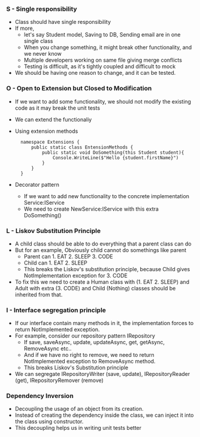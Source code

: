 ### S - Single responsibility

- Class should have single responsibility
- If more,
  - let's say Student model, Saving to DB, Sending email are in one single class
  - When you change something, it might break other functionality, and we never know
  - Multiple developers working on same file giving merge conflicts
  - Testing is difficult, as it's tightly coupled and difficult to mock
- We should be having one reason to change, and it can be tested.

### O - Open to Extension but Closed to Modification

- If we want to add some functionality, we should not modify the existing code as it may break the unit tests
- We can extend the functionaliy
- Using extension methods

  ```code
    namespace Extensions {
        public static class EntensionMethods {
            public static void DoSomething(this Student student){
                Console.WriteLine($"Hello {student.firstName}")
            }
        }
    }

  ```

- Decorator pattern
  - If we want to add new functionality to the concrete implementation Service:IService
  - We need to create NewService:IService with this extra DoSomething()

### L - Liskov Substitution Principle

- A child class should be able to do everything that a parent class can do
- But for an example, Obviously child cannot do somethings like parent
  - Parent can 1. EAT 2. SLEEP 3. CODE
  - Child can 1. EAT 2. SLEEP
  - This breaks the Liskov's substitution principle, because Child gives NotImplementation exception for 3. CODE
- To fix this we need to create a Human class with (1. EAT 2. SLEEP)
  and Adult with extra (3. CODE) and Child (Nothing) classes should be inherited from that.

### I - Interface segregation principle

- If our interface contain many methods in it, the implementation forces to return NotImplemented exception.
- For example, consider our repository pattern IRepository
  - If save, saveAsync, update, updateAsync, get, getAsync, RemoveAsync etc..
  - And if we have no right to remove, we need to return NotImplemented exception to RemoveAsync method.
  - This breaks Liskov's Substitution principle
- We can segregate IRepositoryWriter (save, update), IRepositoryReader (get), IRepositoryRemover (remove)

### Dependency Inversion

- Decoupling the usage of an object from its creation.
- Instead of creating the dependency inside the class, we can inject it into the class using constructor.
- This decoupling helps us in writing unit tests better
